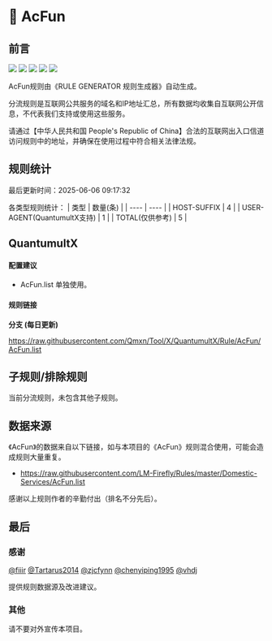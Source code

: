# 🧸 AcFun

## 前言

![](https://shields.io/badge/-移除重复规则-ff69b4) ![](https://shields.io/badge/-DOMAIN与DOMAIN--SUFFIX合并-green) ![](https://shields.io/badge/-DOMAIN--SUFFIX间合并-critical) ![](https://shields.io/badge/-DOMAIN--SUFFIX与DOMAIN--KEYWORD合并-blue) ![](https://shields.io/badge/-IP--CIDR(6)合并-blueviolet) 

AcFun规则由《RULE GENERATOR 规则生成器》自动生成。

分流规则是互联网公共服务的域名和IP地址汇总，所有数据均收集自互联网公开信息，不代表我们支持或使用这些服务。

请通过【中华人民共和国 People's Republic of China】合法的互联网出入口信道访问规则中的地址，并确保在使用过程中符合相关法律法规。

## 规则统计

最后更新时间：2025-06-06 09:17:32

各类型规则统计：
| 类型 | 数量(条)  | 
| ---- | ----  |
| HOST-SUFFIX | 4  | 
| USER-AGENT(QuantumultX支持) | 1  | 
| TOTAL(仅供参考) | 5  | 


## QuantumultX 

#### 配置建议
- AcFun.list 单独使用。

#### 规则链接
**分支 (每日更新)**

https://raw.githubusercontent.com/Qmxn/Tool/X/QuantumultX/Rule/AcFun/AcFun.list











## 子规则/排除规则


当前分流规则，未包含其他子规则。

## 数据来源

《AcFun》的数据来自以下链接，如与本项目的《AcFun》规则混合使用，可能会造成规则大量重复。

- https://raw.githubusercontent.com/LM-Firefly/Rules/master/Domestic-Services/AcFun.list


感谢以上规则作者的辛勤付出（排名不分先后）。

## 最后

### 感谢

[@fiiir](https://github.com/fiiir) [@Tartarus2014](https://github.com/Tartarus2014) [@zjcfynn](https://github.com/zjcfynn) [@chenyiping1995](https://github.com/chenyiping1995) [@vhdj](https://github.com/vhdj)

提供规则数据源及改进建议。

### 其他

请不要对外宣传本项目。